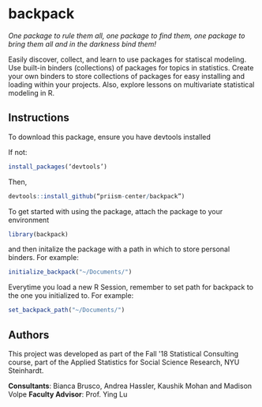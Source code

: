 # backpack
_One package to rule them all, one package to find them, one package to bring them all and in the darkness bind them!_

Easily discover, collect, and learn to use packages for statiscal modeling. Use built-in binders (collections) of packages for topics in statistics. Create your own binders to store collections of packages for easy installing and loading within your projects. Also, explore lessons on multivariate statistical modeling in R. 

## Instructions

To download this package, ensure you have devtools installed

If not:
```r
install_packages(‘devtools’)
```
Then,

```r
devtools::install_github(“priism-center/backpack”)
```

To get started with using the package, attach the package to your environment
```r
library(backpack)
```
and then initalize the package with a path in which to store personal binders. For example:
```r
initialize_backpack("~/Documents/")
```

Everytime you load a new R Session, remember to set path for backpack to the one you initialized to. For example:
```r
set_backpack_path("~/Documents/")
```

## Authors
This project was developed as part of the Fall '18 Statistical Consulting course, part of the Applied Statistics for Social Science Research, NYU Steinhardt. 

**Consultants**: Bianca Brusco, Andrea Hassler, Kaushik Mohan and Madison Volpe
**Faculty Advisor**: Prof. Ying Lu
